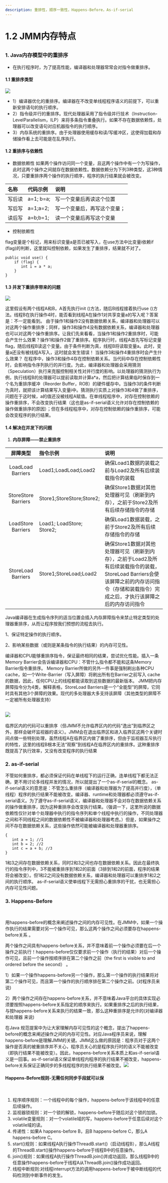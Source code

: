 ```yaml
---
description: 重排性，顺序一致性，Happens-Before，As-if-serial
---
```


# 1.2 JMM内存特点

## 

### 1. Java内存模型中的重排序

* 在执行程序时，为了提高性能，编译器和处理器常常会对指令做重排序。

#### 1.1 重排序类型

![](//upload-images.jianshu.io/upload_images/4222138-0531c2c33ca2f3d2.png?imageMogr2/auto-orient/strip|imageView2/2/w/1025/format/webp)

* 1）编译器优化的重排序。编译器在不改变单线程程序语义的前提下，可以重新安排语句的执行顺序。
* 2）指令级并行的重排序。现代处理器采用了指令级并行技术（Instruction-LevelParallelism，ILP）来将多条指令重叠执行。如果不存在数据依赖性，处理器可以改变语句对应机器指令的执行顺序。
* 3）内存系统的重排序。由于处理器使用缓存和读/写缓冲区，这使得加载和存储操作看上去可能是在乱序执行。

#### 1.2 重排序与依赖性

* 数据依赖性  如果两个操作访问同一个变量，且这两个操作中有一个为写操作，此时这两个操作之间就存在数据依赖性。数据依赖分为下列3种类型，这3种情况，只要重排序两个操作的执行顺序，程序的执行结果就会被改变。

| 名称 | 代码示例 | 说明 |
| :--- | :--- | :--- |
| 写后读 | a=1; b=a; | 写一个变量后再读这个位置 |
| 写后写 | a=1;a=2; | 写一个变量后，再写这个变量； |
| 读后写 | a=b;b=1; | 读一个变量后再写这个变量 |

* 控制依赖性

flag变量是个标记，用来标识变量a是否已被写入，在use方法中比变量i依赖if \(flag\)的判断，这里就叫控制依赖，如果发生了重排序，结果就不对了。

```text
public void use() {
    if (flag) {
       int i = a * a;
    }
}
```

#### 1.3  并发下重排序带来的问题

![](../.gitbook/assets/image%20%286%29.png)

这里假设有两个线程A和B，A首先执行init \(\)方法，随后B线程接着执行use \(\)方法。线程B在执行操作4时，能否看到线程A在操作1对共享变量a的写入呢？答案是：不一定能看到。 由于操作1和操作2没有数据依赖关系，编译器和处理器可以对这两个操作重排序；同样，操作3和操作4没有数据依赖关系，编译器和处理器也可以对这两个操作重排序。让我们先来看看，当操作1和操作2重排序时，可能会产生什么效果？操作1和操作2做了重排序。程序执行时，线程A首先写标记变量flag，随后线程B读这个变量。由于条件判断为真，线程B将读取变量a。此时，变量a还没有被线程A写入，这时就会发生错误！ 当操作3和操作4重排序时会产生什么效果？ 在程序中，操作3和操作4存在控制依赖关系。当代码中存在控制依赖性时，会影响指令序列执行的并行度。为此，编译器和处理器会采用猜测（Speculation）执行来克服控制相关性对并行度的影响。以处理器的猜测执行为例，执行线程B的处理器可以提前读取并计算a\*a，然后把计算结果临时保存到一个名为重排序缓冲（Reorder Buffer，ROB）的硬件缓存中。当操作3的条件判断为真时，就把该计算结果写入变量i中。猜测执行实质上对操作3和4做了重排序，问题在于这时候，a的值还没被线程A赋值。在单线程程序中，对存在控制依赖的操作重排序，不会改变执行结果（这也是as-if-serial语义允许对存在控制依赖的操作做重排序的原因）；但在多线程程序中，对存在控制依赖的操作重排序，可能会改变程序的执行结果。

#### 1.4 解决在并发下的问题

1. **内存屏障——禁止重排序**

| 屏障类型 | 指令示例 | 说明 |
| :---: | :--- | :--- |
| LoadLoad Barriers | Load1;LoadLoad;Load2 | 确保Load1数据的装载之前与Load2及所有后续装载指令的装载 |
| StoreStore Barriers | Store1;StoreStore;Store2; | 确保Store1数据对其他处理器可见（刷新到内存），之前于Store2及所有后续存储指令的存储 |
| LoadStore Barriers | Load1; LoadStore; Store2; | 确保Load1数据装载，之前于Store2及所有后续存储指令的存储 |
| StoreLoad Barriers | Store1;StoreLoad;Load2 | 确保Store1数据对其他处理器可见（刷新到内存），之前于Load2及所有后续装载指令的装载，StoreLoad Barriers会使该屏障之前的内存访问指令（存储和装载指令）完成之后，才执行该屏障之后的内存访问指令 |

Java编译器在生成指令序列的适当位置会插入内存屏障指令来禁止特定类型的处理器重排序，从而让程序按我们预想的流程去执行。

 1、保证特定操作的执行顺序。 

2、影响某些数据（或则是某条指令的执行结果）的内存可见性。

编译器和CPU能够重排序指令，保证最终相同的结果，尝试优化性能。插入一条Memory Barrier会告诉编译器和CPU：不管什么指令都不能和这条Memory Barrier指令重排序。 Memory Barrier所做的另外一件事是强制刷出各种CPU cache，如一个Write-Barrier（写入屏障）将刷出所有在Barrier之前写入 cache 的数据，因此，任何CPU上的线程都能读取到这些数据的最新版本。 JMM把内存屏障指令分为4类，解释表格，StoreLoad Barriers是一个“全能型”的屏障，它同时具有其他3个屏障的效果。现代的多处理器大多支持该屏障（其他类型的屏障不一定被所有处理器支持）

## 

![](https://blobscdn.gitbook.com/v0/b/gitbook-28427.appspot.com/o/assets%2F-M-xijVKtANqRwECVDoj%2F-M014DQzG0fWy0kPrlIS%2F-M014d0sJ5t4SPfi3aYI%2Fimage.png?alt=media&token=49fd51b2-697d-497d-9dad-361feef211c5)‌

临界区内的代码可以重排序（但JMM不允许临界区内的代码“逸出”到临界区之外，那样会破坏监视器的语义）。JMM会在退出临界区和进入临界区这两个关键时间点做一些特别处理，虽然线程A在临界区内做了重排序，但由于监视器互斥执行的特性，这里的线程B根本无法“观察”到线程A在临界区内的重排序。这种重排序既提高了执行效率，又没有改变程序的执行结果‌

### 2.  as-if-serial

不管如何重排序，都必须保证代码在单线程下的运行正确，连单线程下都无法正确，更不用讨论多线程并发的情况，所以就提出了一个as-if-serial的概念。 as-if-serial语义的意思是：不管怎么重排序（编译器和处理器为了提高并行度），（单线程）程序的执行结果不能被改变。编译器、runtime和处理器都必须遵守as-if-serial语义。为了遵守as-if-serial语义，编译器和处理器不会对存在数据依赖关系的操作做重排序，因为这种重排序会改变执行结果。（强调一下，这里所说的数据依赖性仅针对单个处理器中执行的指令序列和单个线程中执行的操作，不同处理器之间和不同线程之间的数据依赖性不被编译器和处理器考虑。）但是，如果操作之间不存在数据依赖关系，这些操作依然可能被编译器和处理器重排序。

```text
{
   int a = 1; //1
   int b = 2; //2
   int c = a + b; //3
}
```

1和3之间存在数据依赖关系，同时2和3之间也存在数据依赖关系。因此在最终执行的指令序列中，3不能被重排序到1和2的前面（3排到1和2的前面，程序的结果将会被改变）。但1和2之间没有数据依赖关系，编译器和处理器可以重排序1和2之间的执行顺序。 as-if-serial语义使单线程下无需担心重排序的干扰，也无需担心内存可见性问题。

### 3. Happens-Before <a id="2-5-happens-before"></a>

‌

用happens-before的概念来阐述操作之间的内存可见性。在JMM中，如果一个操作执行的结果需要对另一个操作可见，那么这两个操作之间必须要存在happens-before关系 。‌

两个操作之间具有happens-before关系，并不意味着前一个操作必须要在后一个操作之前执行！happens-before仅仅要求前一个操作（执行的结果）对后一个操作可见，且前一个操作按顺序排在第二个操作之前（the first is visible to and ordered before the second） 。‌

1）如果一个操作happens-before另一个操作，那么第一个操作的执行结果将对第二个操作可见，而且第一个操作的执行顺序排在第二个操作之前。\(对程序员来说\)‌

2）两个操作之间存在happens-before关系，并不意味着Java平台的具体实现必须要按照happens-before关系指定的顺序来执行。如果重排序之后的执行结果，与按happens-before关系来执行的结果一致，那么这种重排序是允许的\(对编译器和处理器 来说\)‌

在Java 规范提案中为让大家理解内存可见性的这个概念，提出了happens-before的概念来阐述操作之间的内存可见性。对应Java程序员来说，理解happens-before是理解JMM的关键。JMM这么做的原因是：程序员对于这两个操作是否真的被重排序并不关心，程序员关心的是程序执行时的语义不能被改变（即执行结果不能被改变）。因此，happens-before关系本质上和as-if-serial语义是一回事。as-if-serial语义保证单线程内程序的执行结果不被改变，happens-before关系保证正确同步的多线程程序的执行结果不被改变。![](https://blobscdn.gitbook.com/v0/b/gitbook-28427.appspot.com/o/assets%2F-M-xijVKtANqRwECVDoj%2F-M016fcj8FPnagdpj3xx%2F-M0181J2pbAGh79gMrL5%2Fimage.png?alt=media&token=5c5d1942-8a19-40fc-bbd6-c32ef626b6f0)‌

#### Happens-Before规则-无需任何同步手段就可以保 <a id="happensbefore-gui-ze-wu-xu-ren-he-tong-bu-shou-duan-jiu-ke-yi-bao"></a>

‌

1. 程序顺序规则：一个线程中的每个操作，happens-before于该线程中的任意后续操作。
2. 监视器锁规则：对一个锁的解锁，happens-before于随后对这个锁的加锁。
3. volatile变量规则：对一个volatile域的写，happens-before于任意后续对这个volatile域的读。
4. 传递性：如果A happens-before B，且B happens-before C，那么A happens-before C。
5. start\(\)规则：如果线程A执行操作ThreadB.start\(\)（启动线程B），那么A线程的ThreadB.start\(\)操作happens-before于线程B中的任意操作。
6. join\(\)规则：如果线程A执行操作ThreadB.join\(\)并成功返回，那么线程B中的任意操作happens-before于线程A从ThreadB.join\(\)操作成功返回。
7. 线程中断规则:对线程interrupt方法的调用happens-before于被中断线程的代码检测到中断事件的发生。

